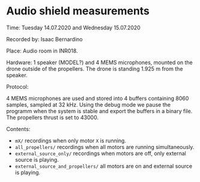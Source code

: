 # Audio shield measurements

Time: Tuesday 14.07.2020 and Wednesday 15.07.2020

Recorded by: Isaac Bernardino

Place: Audio room in INR018. 

Hardware: 1 speaker (MODEL?) and 4 MEMS microphones, mounted on the drone outside of the propellers. 
The drone is standing 1.925 m from the speaker.

Protocol: 

4 MEMS microphones are used and stored into 4 buffers containing 8060 samples, sampled at 32 kHz.
Using the debug mode we pause the programm when the system is stable and export the buffers in a binary file. The propellers thrust is set to 43000.

Contents: 

- `mX/` recordings when only motor `X` is running.
- `all_propellers/` recordings when all motors are running simultaneously.
- `external_source_only/` recordings when motors are off, only external source is playing. 
- `external_source_and_propellers/` all motors are on and external source is playing.



